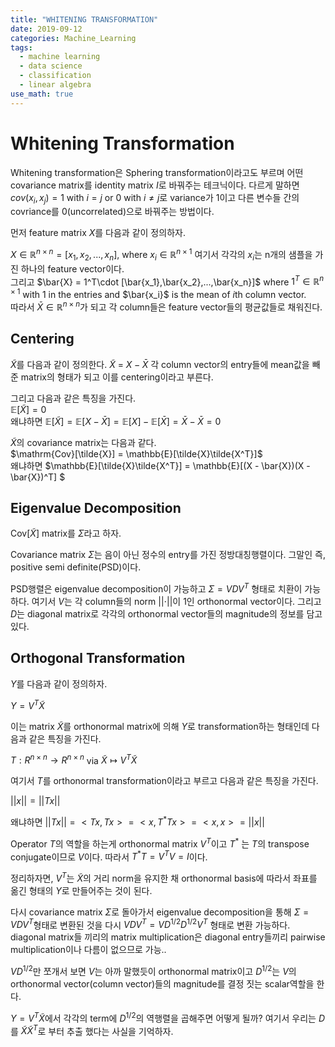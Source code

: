 ```yaml
---
title: "WHITENING TRANSFORMATION"
date: 2019-09-12
categories: Machine_Learning
tags:
  - machine learning
  - data science
  - classification
  - linear algebra
use_math: true
---
```


# Whitening Transformation

Whitening transformation은 Sphering transformation이라고도 부르며 어떤 covariance matrix를 identity matrix $I$로 바꿔주는 테크닉이다. 다르게 말하면 $cov(x_i,x_j) = 1$ with $i=j$ or $0$ with $i \neq j$로 variance가 1이고 다른 변수들 간의 covriance를 0(uncorrelated)으로 바꿔주는 방법이다.

먼저 feature matrix $X$를 다음과 같이 정의하자. 

$X \in \mathbb{R}^{n\times n} =  [x_1, x_2,...,x_n ]$, where $x_i \in \mathbb{R}^{n\times 1}$ 여기서 각각의 $x_i$는 n개의 샘플을 가진 하나의 feature vector이다.<br>
그리고 $\bar{X} = 1^T\cdot [\bar{x_1},\bar{x_2},...,\bar{x_n}]$ where $1^T \in \mathbb{R}^{n\times 1}$ with $1$ in the entries and $\bar{x_i}$ is the mean of $i$th column vector.<br>
따라서 $\bar{X} \in \mathbb{R}^{n\times n}$가 되고 각 column들은 feature vector들의 평균값들로 채워진다.

## Centering

$\tilde{X}$를 다음과 같이 정의한다. $\tilde{X}$ = $X - \bar{X}$ 각 column vector의 entry들에 mean값을 빼준 matrix의 형태가 되고 이를 centering이라고 부른다.<br>

그리고 다음과 같은 특징을 가진다.<br>
$\mathbb{E}[\tilde{X}]=0$<br>
왜냐하면 $\mathbb{E}[\tilde{X}] = \mathbb{E}[X - \bar{X}] = \mathbb{E}[X]-\mathbb{E}[\bar{X}] = \bar{X} - \bar{X} = 0$

$\tilde{X}$의 covariance matrix는 다음과 같다.<br>
$\mathrm{Cov}[\tilde{X}] = \mathbb{E}[\tilde{X}\tilde{X^T}]$<br>
왜냐하면 $\mathbb{E}[\tilde{X}\tilde{X^T}] = \mathbb{E}[(X - \bar{X})(X - \bar{X})^T] $<br>

## Eigenvalue Decomposition
$\mathrm{Cov}[\tilde{X}]$ matrix를 $\Sigma$라고 하자.

Covariance matrix $\Sigma$는 음이 아닌 정수의 entry를 가진 정방대칭행렬이다. 그말인 즉, positive semi definite(PSD)이다.<br>

PSD행렬은 eigenvalue decomposition이 가능하고 $\Sigma = VDV^T$ 형태로 치환이 가능하다. 여기서 $V$는 각 column들의 norm $\rvert\rvert \cdot \rvert\rvert$이 1인 orthonormal vector이다. 그리고 $D$는 diagonal matrix로 각각의 orthonormal vector들의 magnitude의 정보를 담고 있다.<br>

## Orthogonal Transformation
$Y$를 다음과 같이 정의하자.<br>

$Y = V^{T}\tilde{X}$ <br>

이는 matrix $\tilde{X}$를 orthonormal matrix에 의해 $Y$로 transformation하는 형태인데 다음과 같은 특징을 가진다.

$T : R^{n\times n} \rightarrow R^{n\times n}$ via $\tilde{X} \mapsto V^T\tilde{X}$<br>

여기서 $T$를 orthonormal transformation이라고 부르고 다음과 같은 특징을 가진다.<br>

$\rvert\rvert x \rvert\rvert = \rvert\rvert Tx \rvert\rvert$

왜냐하면 $\rvert\rvert Tx \rvert\rvert = <Tx,Tx> = <x,T^{\ast}Tx> = <x,x> = \rvert\rvert x \rvert\rvert$

Operator $T$의 역할을 하는게 orthonormal matrix $V^T$이고 $T^{\ast}$ 는 $T$의 transpose conjugate이므로 $V$이다. 따라서 $T^{\ast}T = V^TV = I$이다.<br>

정리하자면, $V^{T}$는 $\tilde{X}$의 거리 norm을 유지한 채 orthonormal basis에 따라서 좌표를 옮긴 형태의 $Y$로 만들어주는 것이 된다.<br>

다시 covariance matrix $\Sigma$로 돌아가서 eigenvalue decomposition을 통해 $\Sigma = VDV^T$형태로 변환된 것을 다시 $VDV^T = VD^{1/2}D^{1/2}V^T$ 형태로 변환 가능하다. diagonal matrix들 끼리의 matrix multiplication은 diagonal entry들끼리 pairwise multiplication이나 다름이 없으므로 가능..

$VD^{1/2}$만 쪼개서 보면 $V$는 아까 말했듯이 orthonormal matrix이고 $D^{1/2}$는 $V$의 orthonormal vector(column vector)들의 magnitude를 결정 짓는 scalar역할을 한다.

$Y = V^T\tilde{X}$에서 각각의 term에 $D^{1/2}$의 역행렬을 곱해주면 어떻게 될까? 여기서 우리는 $D$를 $\tilde{X}\tilde{X}^T$로 부터 추출 했다는 사실을 기억하자. 
